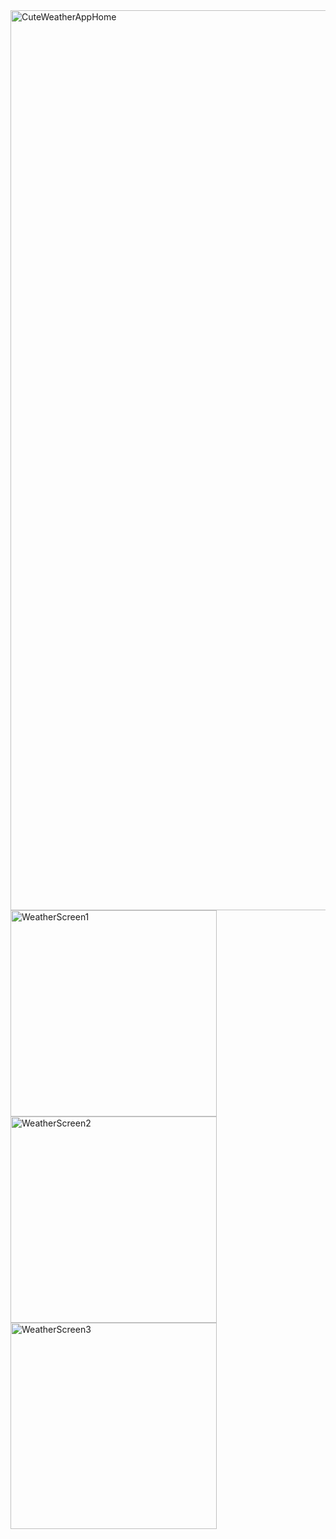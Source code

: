 <img width="1440" alt="CuteWeatherAppHome" src="https://github.com/user-attachments/assets/c1ba16b0-509d-43da-a61c-322eddd1f781">
<img width="330" alt="WeatherScreen1" src="https://github.com/user-attachments/assets/41292f54-41e2-4b3f-aaca-35aa1dc31ac4">
<img width="330" alt="WeatherScreen2" src="https://github.com/user-attachments/assets/c79571a8-69b1-49fa-a098-067fd1507c29">
<img width="330" alt="WeatherScreen3" src="https://github.com/user-attachments/assets/4a5e879a-bdee-4815-9f9f-0aa06f83221e">
